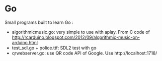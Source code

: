 # Go
Small programs built to learn Go :
- algorithmicmusic.go: very simple to use with aplay. From C code of http://rcarduino.blogspot.com/2012/09/algorithmic-music-on-arduino.html
- test_sdl.go + police.ttf: SDL2 test with go
- qrwebserver.go: use QR code API of Google. Use http://localhost:1718/



